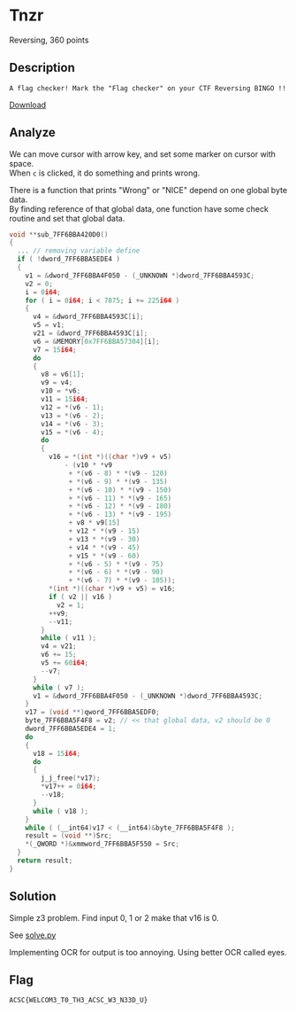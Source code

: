 # Tnzr
Reversing, 360 points

## Description
```
A flag checker! Mark the "Flag checker" on your CTF Reversing BINGO !!
```
[Download](./tnzr.tar.gz)

## Analyze
We can move cursor with arrow key, and set some marker on cursor with space.  
When `c` is clicked, it do something and prints wrong.

There is a function that prints "Wrong" or "NICE" depend on one global byte data.  
By finding reference of that global data, one function have some check routine and set that global data.
```c
void **sub_7FF6BBA420D0()
{
  ... // removing variable define
  if ( !dword_7FF6BBA5EDE4 )
  {
    v1 = &dword_7FF6BBA4F050 - (_UNKNOWN *)dword_7FF6BBA4593C;
    v2 = 0;
    i = 0i64;
    for ( i = 0i64; i < 7875; i += 225i64 )
    {
      v4 = &dword_7FF6BBA4593C[i];
      v5 = v1;
      v21 = &dword_7FF6BBA4593C[i];
      v6 = &MEMORY[0x7FF6BBA57304][i];
      v7 = 15i64;
      do
      {
        v8 = v6[1];
        v9 = v4;
        v10 = *v6;
        v11 = 15i64;
        v12 = *(v6 - 1);
        v13 = *(v6 - 2);
        v14 = *(v6 - 3);
        v15 = *(v6 - 4);
        do
        {
          v16 = *(int *)((char *)v9 + v5)
              - (v10 * *v9
               + *(v6 - 8) * *(v9 - 120)
               + *(v6 - 9) * *(v9 - 135)
               + *(v6 - 10) * *(v9 - 150)
               + *(v6 - 11) * *(v9 - 165)
               + *(v6 - 12) * *(v9 - 180)
               + *(v6 - 13) * *(v9 - 195)
               + v8 * v9[15]
               + v12 * *(v9 - 15)
               + v13 * *(v9 - 30)
               + v14 * *(v9 - 45)
               + v15 * *(v9 - 60)
               + *(v6 - 5) * *(v9 - 75)
               + *(v6 - 6) * *(v9 - 90)
               + *(v6 - 7) * *(v9 - 105));
          *(int *)((char *)v9 + v5) = v16;
          if ( v2 || v16 )
            v2 = 1;
          ++v9;
          --v11;
        }
        while ( v11 );
        v4 = v21;
        v6 += 15;
        v5 += 60i64;
        --v7;
      }
      while ( v7 );
      v1 = &dword_7FF6BBA4F050 - (_UNKNOWN *)dword_7FF6BBA4593C;
    }
    v17 = (void **)qword_7FF6BBA5EDF0;
    byte_7FF6BBA5F4F8 = v2; // << that global data, v2 should be 0
    dword_7FF6BBA5EDE4 = 1;
    do
    {
      v18 = 15i64;
      do
      {
        j_j_free(*v17);
        *v17++ = 0i64;
        --v18;
      }
      while ( v18 );
    }
    while ( (__int64)v17 < (__int64)&byte_7FF6BBA5F4F8 );
    result = (void **)Src;
    *(_QWORD *)&xmmword_7FF6BBA5F550 = Src;
  }
  return result;
}
```

## Solution
Simple z3 problem. Find input 0, 1 or 2 make that v16 is 0.

See [solve.py](./solve.py)

Implementing OCR for output is too annoying. Using better OCR called eyes.

## Flag
`ACSC{WELCOM3_T0_TH3_ACSC_W3_N33D_U}`

